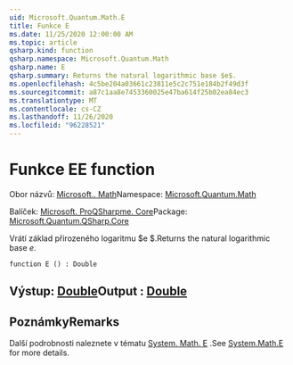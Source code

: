 ```yaml
---
uid: Microsoft.Quantum.Math.E
title: Funkce E
ms.date: 11/25/2020 12:00:00 AM
ms.topic: article
qsharp.kind: function
qsharp.namespace: Microsoft.Quantum.Math
qsharp.name: E
qsharp.summary: Returns the natural logarithmic base $e$.
ms.openlocfilehash: 4c5be204a03661c23811e5c2c751e184b2f49d3f
ms.sourcegitcommit: a87c1aa8e7453360025e47ba614f25b02ea84ec3
ms.translationtype: MT
ms.contentlocale: cs-CZ
ms.lasthandoff: 11/26/2020
ms.locfileid: "96228521"
---
```

# <a name="e-function"></a><span data-ttu-id="d5403-102">Funkce E</span><span class="sxs-lookup"><span data-stu-id="d5403-102">E function</span></span>

<span data-ttu-id="d5403-103">Obor názvů: [Microsoft.. Math](xref:Microsoft.Quantum.Math)</span><span class="sxs-lookup"><span data-stu-id="d5403-103">Namespace: [Microsoft.Quantum.Math](xref:Microsoft.Quantum.Math)</span></span>

<span data-ttu-id="d5403-104">Balíček: [Microsoft. ProQSharpme. Core](https://nuget.org/packages/Microsoft.Quantum.QSharp.Core)</span><span class="sxs-lookup"><span data-stu-id="d5403-104">Package: [Microsoft.Quantum.QSharp.Core](https://nuget.org/packages/Microsoft.Quantum.QSharp.Core)</span></span>


<span data-ttu-id="d5403-105">Vrátí základ přirozeného logaritmu $e $.</span><span class="sxs-lookup"><span data-stu-id="d5403-105">Returns the natural logarithmic base $e$.</span></span>

```qsharp
function E () : Double
```


## <a name="output--double"></a><span data-ttu-id="d5403-106">Výstup: [Double](xref:microsoft.quantum.lang-ref.double)</span><span class="sxs-lookup"><span data-stu-id="d5403-106">Output : [Double](xref:microsoft.quantum.lang-ref.double)</span></span>



## <a name="remarks"></a><span data-ttu-id="d5403-107">Poznámky</span><span class="sxs-lookup"><span data-stu-id="d5403-107">Remarks</span></span>

<span data-ttu-id="d5403-108">Další podrobnosti naleznete v tématu [System. Math. E](https://docs.microsoft.com/dotnet/api/system.math.e) .</span><span class="sxs-lookup"><span data-stu-id="d5403-108">See [System.Math.E](https://docs.microsoft.com/dotnet/api/system.math.e) for more details.</span></span>